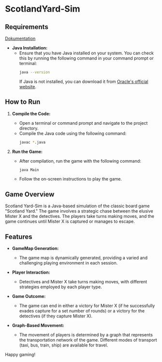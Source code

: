 # ScotlandYard-Sim
 
## Requirements
[Dokumentation](Dokumentation.md)
- **Java Installation:**
  - Ensure that you have Java installed on your system. You can check this by running the following command in your command prompt or terminal:
    ```bash
    java --version
    ```
    If Java is not installed, you can download it from [Oracle's official website](https://www.oracle.com/de/java/technologies/downloads/#jdk21-windows).
  
## How to Run

1. **Compile the Code:**
   - Open a terminal or command prompt and navigate to the project directory.
   - Compile the Java code using the following command:
     ```bash
     javac *.java
     ```

2. **Run the Game:**
   - After compilation, run the game with the following command:
     ```bash
     java Main
     ```
   - Follow the on-screen instructions to play the game.

## Game Overview

Scotland Yard-Sim is a Java-based simulation of the classic board game "Scotland Yard." The game involves a strategic chase between the elusive Mister X and the detectives. The players take turns making moves, and the game continues until Mister X is captured or manages to escape.

## Features

- **GameMap Generation:**
  - The game map is dynamically generated, providing a varied and challenging playing environment in each session.

- **Player Interaction:**
  - Detectives and Mister X take turns making moves, with different strategies employed by each player type.

- **Game Outcome:**
  - The game can end in either a victory for Mister X (if he successfully evades capture for a set number of rounds) or a victory for the detectives (if they capture Mister X).

- **Graph-Based Movement:**
  - The movement of players is determined by a graph that represents the transportation network of the game. Different modes of transport (taxi, bus, train, ship) are available for travel.


Happy gaming!
